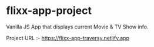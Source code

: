 # flixx-app-project

Vanilla JS App that displays current Movie &amp; TV Show info.

Project URL :- https://flixx-app-traversy.netlify.app
